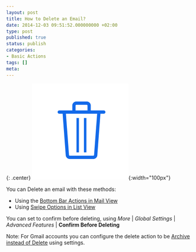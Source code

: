 ```yaml
---
layout: post
title: How to Delete an Email?
date: 2014-12-03 09:51:52.000000000 +02:00
type: post
published: true
status: publish
categories:
- Basic Actions
tags: []
meta:
---
```


{: .center}
![Trash Folder](/assets/folder_trash.png){:width="100px"}

You can Delete an email with these methods:

* Using the [Bottom Bar Actions in Mail View](/bottom-bar-options-type-mail/)
* Using [Swipe Options in List View](/swipe-menu-options-type-mail/)

You can set to confirm before deleting, using *More* \| *Global Settings* \| *Advanced Features* \| **Confirm Before Deleting**

Note: For Gmail accounts you can configure the delete action to be [Archive instead of Delete](/gmails-all-mail-folder-typemail/) using settings.
